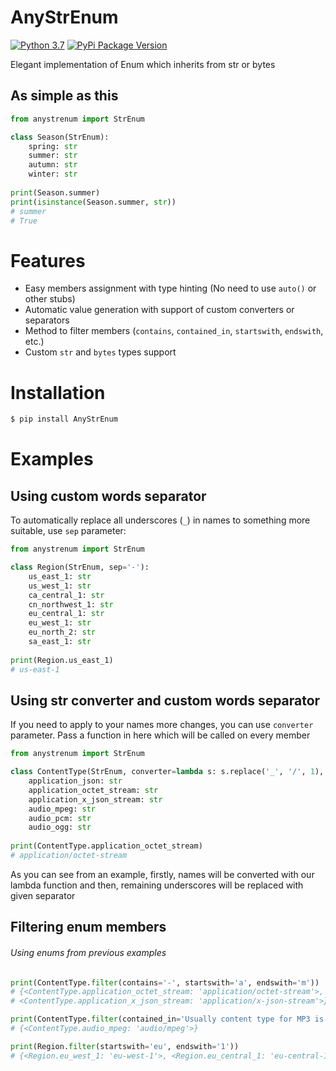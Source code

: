 # AnyStrEnum
[![Python 3.7](https://img.shields.io/badge/Python%203.7-blue.svg)](https://python.org) 
[![PyPi Package Version](https://img.shields.io/pypi/v/AnyStrEnum.svg)](https://pypi.python.org/pypi/AnyStrEnum)

Elegant implementation of Enum which inherits from str or bytes
## As simple as this
```python
from anystrenum import StrEnum

class Season(StrEnum):
    spring: str
    summer: str
    autumn: str
    winter: str
    
print(Season.summer)
print(isinstance(Season.summer, str))
# summer
# True
```

# Features
- Easy members assignment with type hinting (No need to use `auto()` or other stubs)
- Automatic value generation with support of custom converters or separators
- Method to filter members (`contains`, `contained_in`, `startswith`, `endswith`, etc.)
- Custom `str` and `bytes` types support

# Installation
```bash
$ pip install AnyStrEnum
```

# Examples
## Using custom words separator
To automatically replace all underscores (`_`) in names to something more suitable, use `sep` parameter:
```python
from anystrenum import StrEnum

class Region(StrEnum, sep='-'):
    us_east_1: str
    us_west_1: str
    ca_central_1: str
    cn_northwest_1: str
    eu_central_1: str
    eu_west_1: str
    eu_north_2: str
    sa_east_1: str
    
print(Region.us_east_1)
# us-east-1
```

## Using str converter and custom words separator
If you need to apply to your names more changes, you can use `converter` parameter. Pass a function in here which will be called on every member
```python
from anystrenum import StrEnum

class ContentType(StrEnum, converter=lambda s: s.replace('_', '/', 1), sep='-'):
    application_json: str
    application_octet_stream: str
    application_x_json_stream: str
    audio_mpeg: str
    audio_pcm: str
    audio_ogg: str
    
print(ContentType.application_octet_stream)
# application/octet-stream
```
As you can see from an example, firstly, names will be converted with our lambda function and then, 
remaining underscores will be replaced with given separator

## Filtering enum members
###### Using enums from previous examples
```python
print(ContentType.filter(contains='-', startswith='a', endswith='m'))
# {<ContentType.application_octet_stream: 'application/octet-stream'>, 
# <ContentType.application_x_json_stream: 'application/x-json-stream'>}

print(ContentType.filter(contained_in='Usually content type for MP3 is audio/mpeg'))
# {<ContentType.audio_mpeg: 'audio/mpeg'>}

print(Region.filter(startswith='eu', endswith='1'))
# {<Region.eu_west_1: 'eu-west-1'>, <Region.eu_central_1: 'eu-central-1'>}
```

